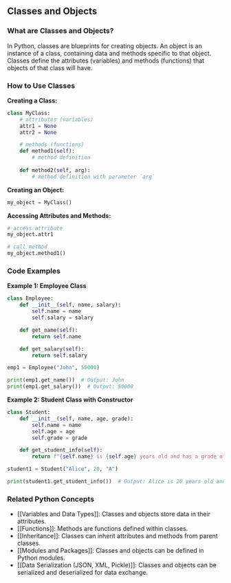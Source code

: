 ## Classes and Objects

### What are Classes and Objects?
In Python, classes are blueprints for creating objects. An object is an instance of a class, containing data and methods specific to that object. Classes define the attributes (variables) and methods (functions) that objects of that class will have.

### How to Use Classes
**Creating a Class:**
```python
class MyClass:
    # attributes (variables)
    attr1 = None
    attr2 = None

    # methods (functions)
    def method1(self):
        # method definition
    
    def method2(self, arg):
        # method definition with parameter `arg`
```

**Creating an Object:**
```python
my_object = MyClass()
```

**Accessing Attributes and Methods:**
```python
# access attribute
my_object.attr1

# call method
my_object.method1()
```

### Code Examples
**Example 1: Employee Class**
```python
class Employee:
    def __init__(self, name, salary):
        self.name = name
        self.salary = salary

    def get_name(self):
        return self.name

    def get_salary(self):
        return self.salary

emp1 = Employee("John", 50000)

print(emp1.get_name())  # Output: John
print(emp1.get_salary())  # Output: 50000
```

**Example 2: Student Class with Constructor**
```python
class Student:
    def __init__(self, name, age, grade):
        self.name = name
        self.age = age
        self.grade = grade

    def get_student_info(self):
        return f"{self.name} is {self.age} years old and has a grade of {self.grade}."

student1 = Student("Alice", 20, "A")

print(student1.get_student_info())  # Output: Alice is 20 years old and has a grade of A.
```

### Related Python Concepts

- [[Variables and Data Types]]: Classes and objects store data in their attributes.
- [[Functions]]: Methods are functions defined within classes.
- [[Inheritance]]: Classes can inherit attributes and methods from parent classes.
- [[Modules and Packages]]: Classes and objects can be defined in Python modules.
- [[Data Serialization (JSON, XML, Pickle)]]: Classes and objects can be serialized and deserialized for data exchange.